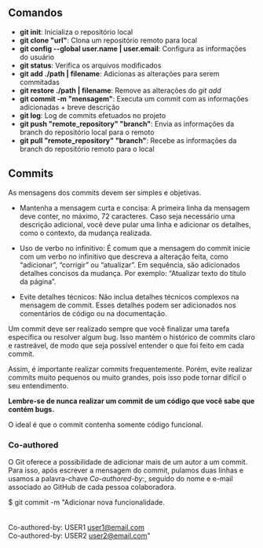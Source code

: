 ## Comandos

- **git init**: Inicializa o repositório local
- **git clone "url"**: Clona um repositório remoto para local
- **git config --global user.name | user.email**: Configura as informações do usuário
- **git status**: Verifica os arquivos modificados
- **git add ./path | filename**: Adicionas as alterações para serem commitadas
- **git restore ./path | filename**: Remove as alterações do *git add*
- **git commit -m "mensagem"**: Executa um commit com as informações adicionadas + breve descrição
- **git log**: Log de commits efetuados no projeto
- **git push "remote_repository" "branch"**: Envia as informações da branch do repositório local para o remoto
- **git pull "remote_repository" "branch"**: Recebe as informações da branch do repositório remoto para o local


## Commits
As mensagens dos commits devem ser simples e objetivas. 

- Mantenha a mensagem curta e concisa: 
A primeira linha da mensagem deve conter, no máximo, 72 caracteres. 
Caso seja necessário uma descrição adicional, você deve pular uma linha e adicionar os detalhes, como o contexto, da mudança realizada.

- Uso de verbo no infinitivo:
É comum que a mensagem do commit inicie com um verbo no infinitivo que descreva a alteração feita, como “adicionar”, “corrigir” ou “atualizar”. 
Em sequência, são adicionados detalhes concisos da mudança. Por exemplo: “Atualizar texto do título da página”.

- Evite detalhes técnicos: 
Não inclua detalhes técnicos complexos na mensagem de commit. 
Esses detalhes podem ser adicionados nos comentários de código ou na documentação.

Um commit deve ser realizado sempre que você finalizar uma tarefa específica ou resolver algum bug. 
Isso mantém o histórico de commits claro e rastreável, de modo que seja possível entender o que foi feito em cada commit.

Assim, é importante realizar commits frequentemente. 
Porém, evite realizar commits muito pequenos ou muito grandes, pois isso pode tornar difícil o seu entendimento.

**Lembre-se de nunca realizar um commit de um código que você sabe que contém bugs.**

O ideal é que o commit contenha somente código funcional.


### Co-authored
O Git oferece a possibilidade de adicionar mais de um autor a um commit. 
Para isso, após escrever a mensagem do commit, pulamos duas linhas e usamos a palavra-chave *Co-authored-by:*,
seguido do nome e e-mail associado ao GitHub de cada pessoa colaboradora.

$ git commit -m "Adicionar nova funcionalidade.<br><br><br>
Co-authored-by: USER1 <user1@email.com><br>
Co-authored-by: USER2 <user2@email.com>"
